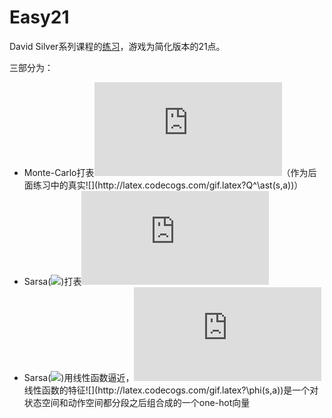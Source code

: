 # Easy21
David Silver系列课程的[练习](http://www0.cs.ucl.ac.uk/staff/d.silver/web/Teaching_files/Easy21-Johannes.pdf)，游戏为简化版本的21点。

三部分为：

- Monte-Carlo打表![](http://latex.codecogs.com/gif.latex?Q(s,a))（作为后面练习中的真实![](http://latex.codecogs.com/gif.latex?Q^\ast(s,a))）
- Sarsa(![](http://latex.codecogs.com/gif.latex?\lambda ))打表![](http://latex.codecogs.com/gif.latex?Q(s,a))
- Sarsa(![](http://latex.codecogs.com/gif.latex?\lambda ))用线性函数逼近，![](http://latex.codecogs.com/gif.latex?Q(s,a))线性函数的特征![](http://latex.codecogs.com/gif.latex?\phi(s,a))是一个对状态空间和动作空间都分段之后组合成的一个one-hot向量

